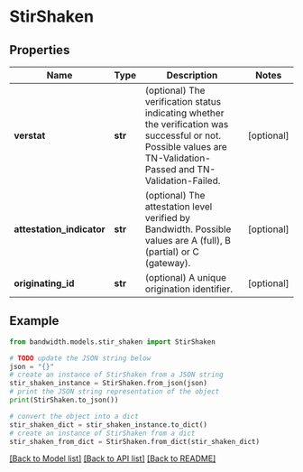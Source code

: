# StirShaken


## Properties

Name | Type | Description | Notes
------------ | ------------- | ------------- | -------------
**verstat** | **str** | (optional) The verification status indicating whether the verification was successful or not. Possible values are TN-Validation-Passed and TN-Validation-Failed. | [optional] 
**attestation_indicator** | **str** | (optional) The attestation level verified by Bandwidth. Possible values are A (full), B (partial) or C (gateway). | [optional] 
**originating_id** | **str** | (optional) A unique origination identifier. | [optional] 

## Example

```python
from bandwidth.models.stir_shaken import StirShaken

# TODO update the JSON string below
json = "{}"
# create an instance of StirShaken from a JSON string
stir_shaken_instance = StirShaken.from_json(json)
# print the JSON string representation of the object
print(StirShaken.to_json())

# convert the object into a dict
stir_shaken_dict = stir_shaken_instance.to_dict()
# create an instance of StirShaken from a dict
stir_shaken_from_dict = StirShaken.from_dict(stir_shaken_dict)
```
[[Back to Model list]](../README.md#documentation-for-models) [[Back to API list]](../README.md#documentation-for-api-endpoints) [[Back to README]](../README.md)


